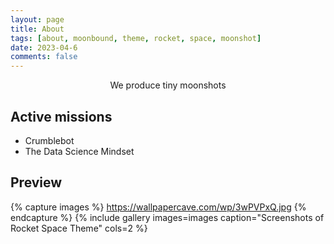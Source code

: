```yaml
---
layout: page
title: About
tags: [about, moonbound, theme, rocket, space, moonshot]
date: 2023-04-6
comments: false
---
```

    
<center>We produce tiny moonshots</center>

## Active missions
* Crumblebot
* The Data Science Mindset

## Preview

{% capture images %}
https://wallpapercave.com/wp/3wPVPxQ.jpg
{% endcapture %}
{% include gallery images=images caption="Screenshots of Rocket Space Theme" cols=2 %}
